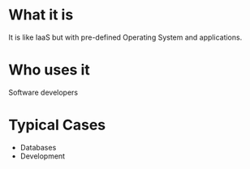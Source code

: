 #                  What it is

It is like IaaS but with pre-defined Operating System and applications.









#                  Who uses it

Software developers









#                  Typical Cases

* Databases
* Development